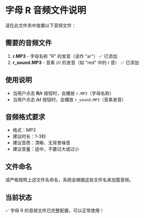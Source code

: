 # 字母 R 音频文件说明

请在此文件夹中放置以下音频文件：

## 需要的音频文件

1. **r.MP3** - 字母名称 "R" 的发音（读作 "ar"） ✅ 已添加
2. **r_sound.MP3** - 音素 /r/ 的发音（如 "red" 中的 r 音） ✅ 已添加

## 使用说明

- 当用户点击 **R/r** 按钮时，会播放 `r.MP3`（字母名称）
- 当用户点击 **/r/** 按钮时，会播放 `r_sound.MP3`（音素发音）

## 音频格式要求

- 格式：MP3
- 建议时长：1-3秒
- 建议音质：清晰、无背景噪音
- 建议音量：适中，不要过大或过小

## 文件命名

请严格按照上述文件名命名，系统会根据这些文件名来加载音频。

## 当前状态

✅ 字母 R 的音频文件已完整配置，可以正常使用！ 